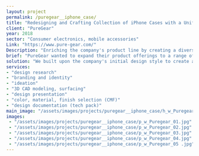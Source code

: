 ```yaml
---
layout: project
permalink: /puregear__iphone_case/
title: "Redesigning and Crafting Collection of iPhone Cases with a Unified Visual Language"
client: "PureGear"
year: 2018
sector: "Consumer electronics, mobile accessories"
Link: "https://www.pure-gear.com/"
Description: "Enriching the company's product line by creating a diverse range of cases with a cohesive visual language."
brief: "PureGear wanted to expand their product offerings to a range of cases with a unified design language, allowing for a broader market appeal."
solution: "We built upon the company's initial design style to create a diverse range of cases. Infusing fresh ideas and employing various material combinations, we ensured a cohesive visual language throughout the products. The result was a collection of cases, all bound together by a shared design essence."
services:
- "design research"
- "branding and identity" 
- "ideation"
- "3D CAD modeling, surfacing"
- "design presentation"
- "color, material, finish selection (CMF)"
- "design documentation (tech pack)"
main_image: "/assets/images/projects/puregear__iphone_case/h_w_Puregear.jpg"
images:
 - "/assets/images/projects/puregear__iphone_case/p_w_Puregear_01.jpg"
 - "/assets/images/projects/puregear__iphone_case/p_w_Puregear_02.jpg"
 - "/assets/images/projects/puregear__iphone_case/p_w_Puregear_03.jpg"
 - "/assets/images/projects/puregear__iphone_case/p_w_Puregear_04.jpg"
 - "/assets/images/projects/puregear__iphone_case/p_w_Puregear_05 .jpg"
---
```

